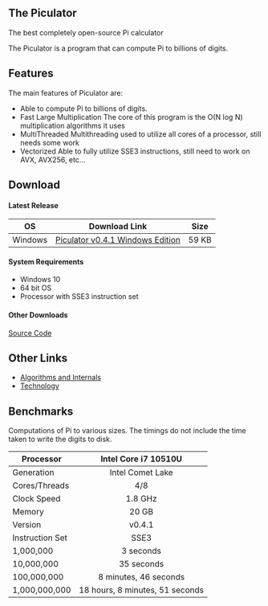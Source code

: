 ## The Piculator

The best completely open-source Pi calculator

The Piculator is a program that can compute Pi to billions of digits.

## Features

The main features of Piculator are:

+ Able to compute Pi to billions of digits.
+ Fast Large Multiplication  The core of this program is the O(N log N) multiplication algorithms it uses
+ MultiThreaded  Multithreading used to utilize all cores of a processor, still needs some work
+ Vectorized  Able to fully utilize SSE3 instructions, still need to work on AVX, AVX256, etc...

## Download

#### Latest Release

| OS      	| Download Link                                                                                                      	| Size  	|
|---------	|--------------------------------------------------------------------------------------------------------------------	|-------	|
| Windows 	| [Piculator v0.4.1 Windows Edition](https://github.com/vayun-mathur/Piculator/releases/download/v0.4/Piculator.exe) 	| 59 KB 	|

#### System Requirements

+ Windows 10
+ 64 bit OS
+ Processor with SSE3 instruction set

#### Other Downloads

[Source Code](https://github.com/vayun-mathur/Piculator)

## Other Links

+ [Algorithms and Internals](./algorithms.md)
+ [Technology](./technology.md)

## Benchmarks

Computations of Pi to various sizes. The timings do not include the time taken to write the digits to disk.

| Processor       	|       Intel Core i7 10510U      	|
|-----------------	|:-------------------------------:	|
| Generation      	|         Intel Comet Lake        	|
| Cores/Threads   	|               4/8               	|
| Clock Speed     	|             1.8 GHz             	|
| Memory          	|              20 GB              	|
| Version         	|              v0.4.1             	|
| Instruction Set 	|               SSE3              	|
|       1,000,000 	|            3 seconds            	|
|      10,000,000 	|            35 seconds           	|
|     100,000,000 	|      8 minutes, 46 seconds      	|
|   1,000,000,000 	| 18 hours, 8 minutes, 51 seconds 	|
